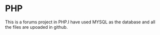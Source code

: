 # PHP
This is a forums project in PHP.I have used MYSQL as the database and all the files are upoaded in github.
